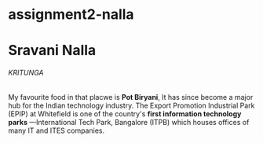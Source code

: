 # assignment2-nalla

# Sravani Nalla

###### KRITUNGA

 My favourite food in that placwe is **Pot Biryani**, It has since become a major hub for the Indian technology industry. The Export Promotion Industrial Park (EPIP) at Whitefield is one of the country's **first information technology parks** —International Tech Park, Bangalore (ITPB) which houses offices of many IT and ITES companies.
